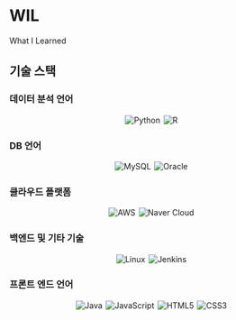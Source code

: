 # WIL
What I Learned

## 기술 스택

### 데이터 분석 언어
<div align="center">
  <img src="https://img.shields.io/badge/python-3670A0?style=for-the-badge&logo=python&logoColor=ffdd54" alt="Python" style="margin: 1px;">
  <img src="https://img.shields.io/badge/r-%23276DC3.svg?style=for-the-badge&logo=r&logoColor=white" alt="R" style="margin: 1px;">
</div>

### DB 언어
<div align="center">
  <img src="https://img.shields.io/badge/mysql-%2300f.svg?style=for-the-badge&logo=mysql&logoColor=white" alt="MySQL" style="margin: 1px;">
  <img src="https://img.shields.io/badge/Oracle-F80000?style=for-the-badge&logo=oracle&logoColor=white" alt="Oracle" style="margin: 1px;">
</div>

### 클라우드 플랫폼
<div align="center">
  <img src="https://img.shields.io/badge/AWS-%23FF9900.svg?style=for-the-badge&logo=amazon-aws&logoColor=white" alt="AWS" style="margin: 1px;">
  <img src="https://img.shields.io/badge/Naver%20Cloud-03C75A.svg?style=for-the-badge&logo=naver&logoColor=white" alt="Naver Cloud" style="margin: 1px;">
</div>

### 백엔드 및 기타 기술
<div align="center">
<!--   <img src="https://img.shields.io/badge/Spring-%236DB33F.svg?style=for-the-badge&logo=spring&logoColor=white" alt="Spring" style="margin: 1px;"> -->
<!--   <img src="https://img.shields.io/badge/Spring%20Boot-%236DB33F.svg?style=for-the-badge&logo=springboot&logoColor=white" alt="Spring Boot" style="margin: 1px;"> -->
<!--   <img src="https://img.shields.io/badge/Docker-2496ED.svg?style=for-the-badge&logo=docker&logoColor=white" alt="Docker" style="margin: 1px;"> -->
  <img src="https://img.shields.io/badge/Linux-FCC624.svg?style=for-the-badge&logo=linux&logoColor=black" alt="Linux" style="margin: 1px;">
  <img src="https://img.shields.io/badge/Jenkins-D24939.svg?style=for-the-badge&logo=jenkins&logoColor=white" alt="Jenkins" style="margin: 1px;">
</div>

### 프론트 엔드 언어
<div align="center">
  <img src="https://img.shields.io/badge/java-%23ED8B00.svg?style=for-the-badge&logo=openjdk&logoColor=white" alt="Java" style="margin: 1px;">
  <img src="https://img.shields.io/badge/javascript-%23323330.svg?style=for-the-badge&logo=javascript&logoColor=%23F7DF1E" alt="JavaScript" style="margin: 1px;">
  <img src="https://img.shields.io/badge/html5-%23E34F26.svg?style=for-the-badge&logo=html5&logoColor=white" alt="HTML5" style="margin: 1px;">
  <img src="https://img.shields.io/badge/css3-%231572B6.svg?style=for-the-badge&logo=css3&logoColor=white" alt="CSS3" style="margin: 1px;">
</div>
